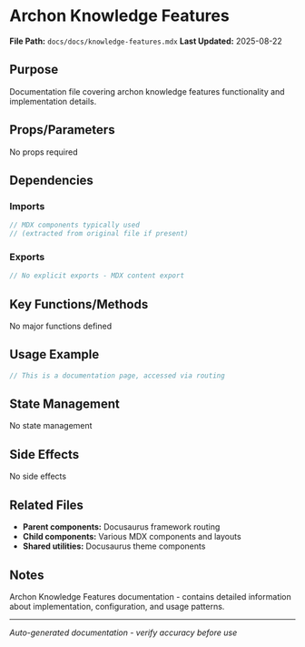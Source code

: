 # Archon Knowledge Features

**File Path:** `docs/docs/knowledge-features.mdx`
**Last Updated:** 2025-08-22

## Purpose
Documentation file covering archon knowledge features functionality and implementation details.

## Props/Parameters
No props required

## Dependencies

### Imports
```javascript
// MDX components typically used
// (extracted from original file if present)
```

### Exports
```javascript
// No explicit exports - MDX content export
```

## Key Functions/Methods
No major functions defined

## Usage Example
```javascript
// This is a documentation page, accessed via routing
```

## State Management
No state management

## Side Effects
No side effects

## Related Files
- **Parent components:** Docusaurus framework routing
- **Child components:** Various MDX components and layouts
- **Shared utilities:** Docusaurus theme components

## Notes
Archon Knowledge Features documentation - contains detailed information about implementation, configuration, and usage patterns.

---
*Auto-generated documentation - verify accuracy before use*